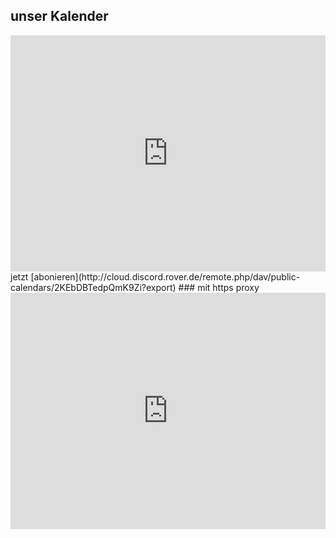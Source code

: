 <style>
  .responsiveCal {
 
position: relative; padding-bottom: 75%; height: 0; overflow: hidden;
 
}
 
.responsiveCal iframe {
 
position: absolute; top:0; left: 0; width: 100%; height: 100%;
 
}
</style>
## unser Kalender

<div class="responsiveCal">
<iframe width="800" height="600" style="border: 0" frameborder="0" src="http://cloud.discord.rover.de/apps/calendar/embed/2KEbDBTedpQmK9Zi"></iframe>
</div>
jetzt [abonieren](http://cloud.discord.rover.de/remote.php/dav/public-calendars/2KEbDBTedpQmK9Zi?export)
### mit https proxy
<div class="responsiveCal">
<iframe width="800" height="600" style="border: 0" frameborder="0" src="https://www.google.com/search?q=%http://cloud.discord.rover.de/apps/calendar/embed/2KEbDBTedpQmK9Zi&btnI=Im+Feeling+Lucky"></iframe>
</div>
